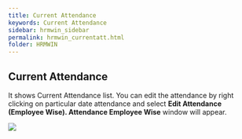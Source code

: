 ```yaml
---
title: Current Attendance
keywords: Current Attendance
sidebar: hrmwin_sidebar
permalink: hrmwin_currentatt.html
folder: HRMWIN
---
```


## Current Attendance

It shows Current Attendance list. You can edit the attendance by right clicking on particular date attendance and select **Edit Attendance (Employee Wise). Attendance Employee Wise** window will appear.

![](http://docs.risersoft.com/hrmnirvana/ImagesExt/image8_172.jpg)
